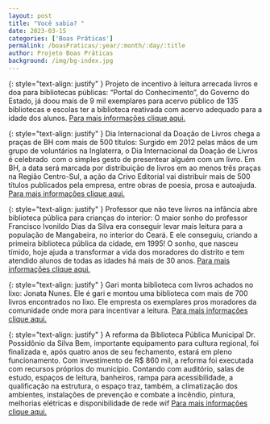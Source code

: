 ```yaml
---
layout: post
title: "Você sabia? "
date: 2023-03-15
categories: ['Boas Práticas']
permalink: /boasPraticas/:year/:month/:day/:title
author: Projeto Boas Práticas
background: /img/bg-index.jpg
---
```

{: style="text-align: justify" }
Projeto de incentivo à leitura arrecada livros e doa para bibliotecas públicas: “Portal do Conhecimento”, do Governo do Estado, já doou mais de 9 mil exemplares para acervo público de 135 bibliotecas e escolas ter a biblioteca reativada com acervo adequado para a idade dos alunos.
[Para mais informações clique aqui.](https://www.agenciapara.com.br/noticia/41184/projeto-de-incentivo-a-leitura-arrecada-livros-e-doa-para-bibliotecas-publicas)

{: style="text-align: justify" }
Dia Internacional da Doação de Livros chega a praças de BH com mais de 500 títulos: Surgido em 2012 pelas mãos de um grupo de voluntários na Inglaterra, o Dia Internacional da Doação de Livros é celebrado  com o simples gesto de presentear alguém com um livro. Em BH, a data será marcada por distribuição de livros em ao menos três praças na Região Centro-Sul, a ação da Crivo Editorial vai distribuir mais de 500 títulos publicados pela empresa, entre obras de poesia, prosa e autoajuda.
[Para mais informações clique aqui.](https://soubh.uai.com.br/noticias/variedades/dia-internacional-da-doacao-de-livros-chega-a-pracas-de-bh-com-mais-de-500-titulos?fbclid=PAAabUJvtnRZRnnzqM3nhv7MS9ZM4QpJFLK1soWVS9BeHlJxYMjkcim5w6j00)

{: style="text-align: justify" }
Professor que não teve livros na infância abre biblioteca pública para crianças do interior: O maior sonho do professor Francisco Ivonildo Dias da Silva era conseguir levar mais leitura para a população de Mangabeira, no interior do Ceará. E ele conseguiu, criando a primeira biblioteca pública da cidade, em 1995! O sonho, que nasceu tímido, hoje ajuda a transformar a vida dos moradores do distrito e tem atendido alunos de todas as idades há mais de 30 anos.
[Para mais informações clique aqui.](https://www.sonoticiaboa.com.br/amp/2022/07/29/professor-livros-infancia-biblioteca-publica-criancas)

{: style="text-align: justify" }
Gari monta biblioteca com livros achados no lixo: Jonata Nunes. Ele é gari e montou uma biblioteca com mais de 700 livros encontrados no lixo. Ele empresta os exemplares pros moradores da comunidade onde mora para incentivar a leitura.
[Para mais informações clique aqui.](https://www.uol.com.br/ecoa/ultimas-noticias/2022/02/10/trago-boas-noticias-214-gari-monta-biblioteca-com-livros-achados-no-lixo.htm)

{: style="text-align: justify" }
A reforma da Biblioteca Pública Municipal Dr. Possidônio da Silva Bem, importante
equipamento para cultura regional, foi finalizada e, após quatro anos de seu fechamento,
estará em pleno funcionamento.
Com investimento de R$ 860 mil, a reforma foi executada com recursos próprios do município.
Contando com auditório, salas de estudo, espaços de leitura, banheiros, rampa para
acessibilidade, a qualificação na estrutura, o espaço traz, também, a climatização dos
ambientes, instalações de prevenção e combate a incêndio, pintura, melhorias elétricas e
disponibilidade de rede wif
[Para mais informações clique aqui.](https://www.miseria.com.br/ultimas-noticias/cariri/biblioteca-municipal-de-juazeiro-do-norte-e-reaberta-apos-mais-de-4-anos-fechada/)
